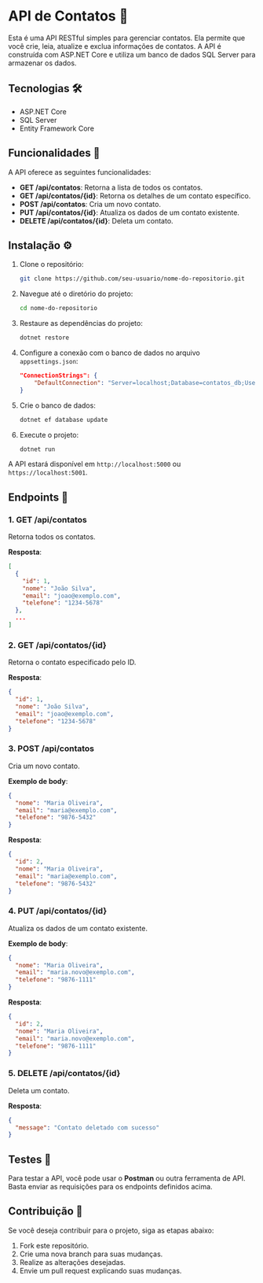 ﻿
# API de Contatos 📱

Esta é uma API RESTful simples para gerenciar contatos. Ela permite que você crie, leia, atualize e exclua informações de contatos. A API é construída com ASP.NET Core e utiliza um banco de dados SQL Server para armazenar os dados.

## Tecnologias 🛠️

- ASP.NET Core
- SQL Server
- Entity Framework Core

## Funcionalidades 🚀

A API oferece as seguintes funcionalidades:

- **GET /api/contatos**: Retorna a lista de todos os contatos.
- **GET /api/contatos/{id}**: Retorna os detalhes de um contato específico.
- **POST /api/contatos**: Cria um novo contato.
- **PUT /api/contatos/{id}**: Atualiza os dados de um contato existente.
- **DELETE /api/contatos/{id}**: Deleta um contato.

## Instalação ⚙️

1. Clone o repositório:
   ```bash
   git clone https://github.com/seu-usuario/nome-do-repositorio.git
   ```

2. Navegue até o diretório do projeto:
   ```bash
   cd nome-do-repositorio
   ```

3. Restaure as dependências do projeto:
   ```bash
   dotnet restore
   ```

4. Configure a conexão com o banco de dados no arquivo `appsettings.json`:
   ```json
   "ConnectionStrings": {
       "DefaultConnection": "Server=localhost;Database=contatos_db;User Id=sa;Password=senha;"
   }
   ```

5. Crie o banco de dados:
   ```bash
   dotnet ef database update
   ```

6. Execute o projeto:
   ```bash
   dotnet run
   ```

A API estará disponível em `http://localhost:5000` ou `https://localhost:5001`.

## Endpoints 📍

### 1. GET /api/contatos
Retorna todos os contatos.

**Resposta**:
```json
[
  {
    "id": 1,
    "nome": "João Silva",
    "email": "joao@exemplo.com",
    "telefone": "1234-5678"
  },
  ...
]
```

### 2. GET /api/contatos/{id}
Retorna o contato especificado pelo ID.

**Resposta**:
```json
{
  "id": 1,
  "nome": "João Silva",
  "email": "joao@exemplo.com",
  "telefone": "1234-5678"
}
```

### 3. POST /api/contatos
Cria um novo contato.

**Exemplo de body**:
```json
{
  "nome": "Maria Oliveira",
  "email": "maria@exemplo.com",
  "telefone": "9876-5432"
}
```

**Resposta**:
```json
{
  "id": 2,
  "nome": "Maria Oliveira",
  "email": "maria@exemplo.com",
  "telefone": "9876-5432"
}
```

### 4. PUT /api/contatos/{id}
Atualiza os dados de um contato existente.

**Exemplo de body**:
```json
{
  "nome": "Maria Oliveira",
  "email": "maria.novo@exemplo.com",
  "telefone": "9876-1111"
}
```

**Resposta**:
```json
{
  "id": 2,
  "nome": "Maria Oliveira",
  "email": "maria.novo@exemplo.com",
  "telefone": "9876-1111"
}
```

### 5. DELETE /api/contatos/{id}
Deleta um contato.

**Resposta**:
```json
{
  "message": "Contato deletado com sucesso"
}
```

## Testes 🧪

Para testar a API, você pode usar o **Postman** ou outra ferramenta de API. Basta enviar as requisições para os endpoints definidos acima.

## Contribuição 🤝

Se você deseja contribuir para o projeto, siga as etapas abaixo:

1. Fork este repositório.
2. Crie uma nova branch para suas mudanças.
3. Realize as alterações desejadas.
4. Envie um pull request explicando suas mudanças.
